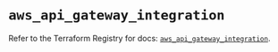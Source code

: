 # `aws_api_gateway_integration`

Refer to the Terraform Registry for docs: [`aws_api_gateway_integration`](https://registry.terraform.io/providers/hashicorp/aws/5.40.0/docs/resources/api_gateway_integration).

